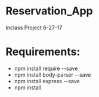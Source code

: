 # Reservation_App
Inclass Project 6-27-17

# Requirements:
- npm install require --save
- npm install body-parser --save
- npm install express --save
- npm install 

